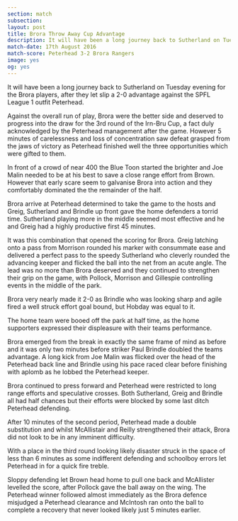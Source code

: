 ```yaml
---
section: match
subsection:
layout: post
title: Brora Throw Away Cup Advantage
description: It will have been a long journey back to Sutherland on Tuesday evening for the Brora players, after they let slip a 2-0 advantage against the SPFL League 1 outfit Peterhead.
match-date: 17th August 2016
match-score: Peterhead 3-2 Brora Rangers
image: yes
og: yes
---
```

It will have been a long journey back to Sutherland on Tuesday evening for the Brora players, after they let slip a 2-0 advantage against the SPFL League 1 outfit Peterhead. 

Against the overall run of play, Brora were the better side and deserved to progress into the draw for the 3rd round of the Irn-Bru Cup, a fact duly acknowledged by the Peterhead management after the game. However 5 minutes of carelessness and loss of concentration saw defeat grasped from the jaws of victory as Peterhead finished well the three opportunities which were gifted to them. 

In front of a crowd of near 400 the Blue Toon started the brighter and Joe Malin needed to be at his best to save a close range effort from Brown. However that early scare seem to galvanise Brora into action and they comfortably dominated the the remainder of the half. 

Brora arrive at Peterhead determined to take the game to the hosts and Greig, Sutherland and Brindle up front gave the home defenders a torrid time. Sutherland playing more in the middle seemed most effective and he and Greig had a highly productive first 45 minutes. 

It was this combination that opened the scoring for Brora. Greig latching onto a pass from Morrison rounded his marker with consummate ease and delivered a perfect pass to the speedy Sutherland who cleverly rounded the advancing keeper and flicked the ball into the net from an acute angle. The lead was no more than Brora deserved and they continued to strengthen their grip on the game, with Pollock, Morrison and Gillespie controlling events in the middle of the park. 

Brora very nearly made it 2-0 as Brindle who was looking sharp and agile fired a well struck effort goal bound, but Hobday was equal to it. 

The home team were booed off the park at half time, as the home supporters expressed their displeasure with their teams performance. 

Brora emerged from the break in exactly the same frame of mind as before and it was only two minutes before striker Paul Brindle doubled the teams advantage. A long kick from Joe Malin was flicked over the head of the Peterhead back line and Brindle using his pace raced clear before finishing with aplomb as he lobbed the Peterhead keeper. 

Brora continued to press forward and Peterhead were restricted to long range efforts and speculative crosses. Both Sutherland, Greig and Brindle all had half chances but their efforts were blocked by some last ditch Peterhead defending. 

After 10 minutes of the second period, Peterhead made a double substitution and whilst McAllistair and Reilly strengthened their attack, Brora did not look to be in any imminent difficulty. 

With a place in the third round looking likely disaster struck in the space of less than 6 minutes as some indifferent defending and schoolboy errors let Peterhead in for a quick fire treble. 

Sloppy defending let Brown head home to pull one back and McAllister levelled the score, after Pollock gave the ball away on the wing. The Peterhead winner followed almost immediately as the Brora defence misjudged a Peterhead clearance and McIntosh ran onto the ball to complete a recovery that never looked likely just  5 minutes earlier. 